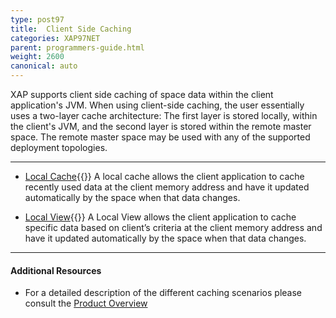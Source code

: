 ```yaml
---
type: post97
title:  Client Side Caching
categories: XAP97NET
parent: programmers-guide.html
weight: 2600
canonical: auto
---
```




XAP supports client side caching of space data within the client application's JVM. When using client-side caching, the user essentially uses a two-layer cache architecture: The first layer is stored locally, within the client's JVM, and the second layer is stored within the remote master space. The remote master space may be used with any of the supported deployment topologies.


<hr/>



- [Local Cache](./local-cache.html){{<wbr>}}
A local cache allows the client application to cache recently used data at the client memory address and have it updated automatically by the space when that data changes.

- [Local View](./local-view.html){{<wbr>}}
A Local View allows the client application to cache specific data based on client’s criteria at the client memory address and have it updated automatically by the space when that data changes.



<hr/>

#### Additional Resources

- For a detailed description of the different caching scenarios please consult the [Product Overview](/product_overview/caching-scenarios.html)





